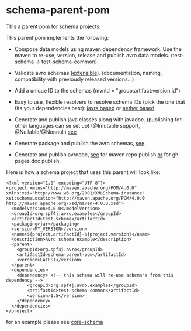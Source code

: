 # schema-parent-pom

This a parent pom for schema projects.

 This parent pom implements the following:

  * Compose data models using maven dependency framework. Use the maven to re-use, version, release and publish avro data models. (test-schema -> test-schema-common)

  * Validate avro schemas ([extensible](http://www.spf4j.org/spf4j-avro-components/maven-avro-schema-plugin/avro-validate-mojo.html)). (documentation, naming,  compatibility with previously released versions...)

  * Add a unique ID to the schemas (mvnId = "group:artifact:version:id")

  * Easy to use, flexible resolvers to resolve schema IDs (pick the one that fits your dependencies best):
 [jaxrs based](https://github.com/zolyfarkas/spf4j-jaxrs/blob/master/spf4j-jaxrs-client/src/main/java/org/spf4j/avro/SchemaClient.java)
  or [aether based](https://github.com/zolyfarkas/spf4j/blob/master/spf4j-maven-schema-resolver/src/main/java/org/spf4j/maven/MavenSchemaResolver.java)

  * Generate and publish java classes along with javadoc. (publishing for other languages can se set up) (@Imutable support, @Nullable/@Nonnull) [see](https://bintray.com/zolyfarkas/core/download_file?file_path=org%2Fspf4j%2Favro%2Fexamples%2Ftest-schema%2F1.1%2Ftest-schema-1.1.jar)

  * Generate package and publish the avro schemas, [see](https://bintray.com/zolyfarkas/core/download_file?file_path=org%2Fspf4j%2Favro%2Fexamples%2Ftest-schema%2F1.1%2Ftest-schema-1.1-avsc.jar).
  
  * Generate and publish avrodoc, [see](https://bintray.com/zolyfarkas/core/download_file?file_path=org%2Fspf4j%2Favro%2Fexamples%2Ftest-schema%2F1.1%2Ftest-schema-1.1-avrodoc.jar) for  maven repo publish
    [or](https://zolyfarkas.github.io/fred-schema/) for gh-pages doc publish.



Here is how a schema project that uses this parent will look like:

    <?xml version="1.0" encoding="UTF-8"?>
    <project xmlns="http://maven.apache.org/POM/4.0.0" xmlns:xsi="http://www.w3.org/2001/XMLSchema-instance"       xsi:schemaLocation="http://maven.apache.org/POM/4.0.0 http://maven.apache.org/xsd/maven-4.0.0.xsd">
      <modelVersion>4.0.0</modelVersion>
      <groupId>org.spf4j.avro.examples</groupId>
      <artifactId>test-schema</artifactId>
      <packaging>jar</packaging>
      <version>MY_VERSION</version>
      <name>${project.artifactId}-${project.version}</name>
      <description>Avro schema example</description>
      <parent>
        <groupId>org.spf4j.avro</groupId>
        <artifactId>schema-parent-pom</artifactId>
        <version>LATEST</version>
      </parent>
      <dependencies>
        <dependency> <!-- this schema will re-use schema's from this dependency -->
            <groupId>org.spf4j.avro.examples</groupId>
            <artifactId>test-schema-common</artifactId>
            <version>1.5</version>
        </dependency>
      </dependencies>
    </project>

for an example please see [core-schema](https://github.com/zolyfarkas/core-schema)
